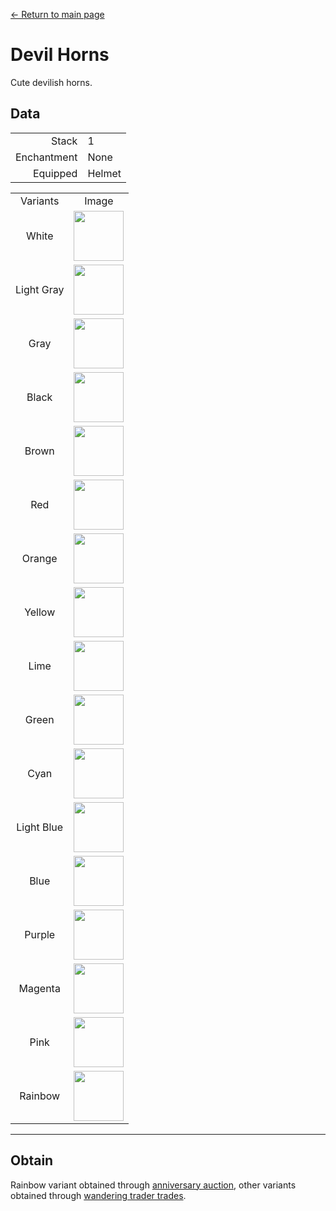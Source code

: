 [← Return to main page](../)
# Devil Horns
Cute devilish horns.

## Data
<table>
    <tr><td align="end">Stack</td><td>1</td></tr>
    <tr><td align="end">Enchantment</td><td>None</td></tr>
    <tr><td align="end">Equipped</td><td>Helmet</td></tr>
</table>
<table>
    <tr><td align="center">Variants</td><td align="center">Image</td></tr>
    <tr><td align="center">White</td><td><img src="https://i.imgur.com/O3solOY.png" height="80"/></td></tr>
    <tr><td align="center">Light Gray</td><td><img src="https://i.imgur.com/DNw0yf3.png" height="80"/></td></tr>
    <tr><td align="center">Gray</td><td><img src="https://i.imgur.com/Mb184zW.png" height="80"/></td></tr>
    <tr><td align="center">Black</td><td><img src="https://i.imgur.com/ijTVIVt.png" height="80"/></td></tr>
    <tr><td align="center">Brown</td><td><img src="https://i.imgur.com/QE3GdiQ.png" height="80"/></td></tr>
    <tr><td align="center">Red</td><td><img src="https://i.imgur.com/Szv1Wls.png" height="80"/></td></tr>
    <tr><td align="center">Orange</td><td><img src="https://i.imgur.com/wnHKv32.png" height="80"/></td></tr>
    <tr><td align="center">Yellow</td><td><img src="https://i.imgur.com/n33qPj9.png" height="80"/></td></tr>
    <tr><td align="center">Lime</td><td><img src="https://i.imgur.com/uS4JjAF.png" height="80"/></td></tr>
    <tr><td align="center">Green</td><td><img src="https://i.imgur.com/ZWh5OeV.png" height="80"/></td></tr>
    <tr><td align="center">Cyan</td><td><img src="https://i.imgur.com/87FhIRe.png" height="80"/></td></tr>
    <tr><td align="center">Light Blue</td><td><img src="https://i.imgur.com/KuD5reA.png" height="80"/></td></tr>
    <tr><td align="center">Blue</td><td><img src="https://i.imgur.com/OILB39b.png" height="80"/></td></tr>
    <tr><td align="center">Purple</td><td><img src="https://i.imgur.com/App8Vkx.png" height="80"/></td></tr>
    <tr><td align="center">Magenta</td><td><img src="https://i.imgur.com/WExUqf5.png" height="80"/></td></tr>
    <tr><td align="center">Pink</td><td><img src="https://i.imgur.com/AhfJlsv.png" height="80"/></td></tr>
    <tr><td align="center">Rainbow</td><td><img src="https://i.imgur.com/EgOXfxK.gif" height="80"/></td></tr>
</table>

---

## Obtain
Rainbow variant obtained through <a href="../feature/anniversary.md">anniversary auction</a>, other variants obtained through <a href="../feature/enhanced_wandering_trader.md">wandering trader trades</a>.
